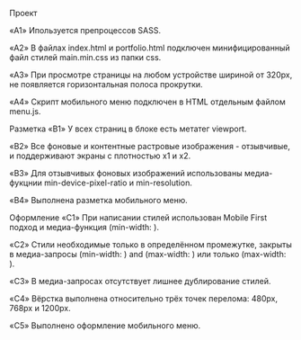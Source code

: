 Проект

«A1» Ипользуется препроцессов SASS.

«A2» В файлах index.html и portfolio.html подключен минифицированный файл стилей main.min.css из папки css.

«A3» При просмотре страницы на любом устройстве шириной от 320px, не появляется горизонтальная полоса прокрутки.

«A4» Скрипт мобильного меню подключен в HTML отдельным файлом menu.js.

Разметка
«B1» У всех страниц в блоке <head> есть метатег viewport.

«B2» Все фоновые и контентные растровые изображения - отзывчивые, и поддерживают экраны с плотностью x1 и x2.

«B3» Для отзывчивых фоновых изображений использованы медиа-фукцнии min-device-pixel-ratio и min-resolution.

«B4» Выполнена разметка мобильного меню.

Оформление
«C1» При написании стилей использован Mobile First подход и медиа-функция (min-width: ).

«C2» Стили необходимые только в определённом промежутке, закрыты в медиа-запросы (min-width: ) and (max-width: ) или только (max-width: ).

«C3» В медиа-запросах отсутствует лишнее дублирование стилей.

«C4» Вёрстка выполнена относительно трёх точек перелома: 480px, 768px и 1200px.

«C5» Выполнено оформление мобильного меню.